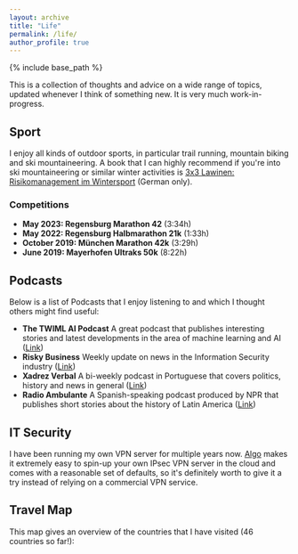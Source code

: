 ```yaml
---
layout: archive
title: "Life"
permalink: /life/
author_profile: true
---
```


{% include base_path %}

This is a collection of thoughts and advice on a wide range of topics, updated whenever I think of something new. It is very much work-in-progress.

## Sport

I enjoy all kinds of outdoor sports, in particular trail running, mountain biking and ski mountaineering. A book that I can highly recommend if you're into ski mountaineering or similar winter activities is [3x3 Lawinen: Risikomanagement im Wintersport](https://www.amazon.de/dp/8870737756/ref=cm_sw_em_r_mt_dp_NWD2DD2FWHCRGASFS4K6) (German only).

### Competitions

* **May 2023: Regensburg Marathon 42** (3:34h)
* **May 2022: Regensburg Halbmarathon 21k** (1:33h)
* **October 2019: München Marathon 42k** (3:29h)
* **June 2019: Mayerhofen Ultraks 50k** (8:22h)

## Podcasts

Below is a list of Podcasts that I enjoy listening to and which I thought others might find useful:

* **The TWIML AI Podcast** A great podcast that publishes interesting stories and latest developments in the area of machine learning and AI ([Link](https://twimlai.com))
* **Risky Business** Weekly update on news in the Information Security industry ([Link](https://risky.biz))
* **Xadrez Verbal**  A bi-weekly podcast in Portuguese that covers politics, history and news in general ([Link](https://xadrezverbal.com))
* **Radio Ambulante** A Spanish-speaking podcast produced by NPR that publishes short stories about the history of Latin America ([Link](https://twimlai.com))

## IT Security

I have been running my own VPN server for multiple years now. [Algo](https://github.com/trailofbits/algo) makes it extremely easy to spin-up your own IPsec VPN server in the cloud and comes with a reasonable set of defaults, so it's definitely worth to give it a try instead of relying on a commercial VPN service.

## Travel Map

This map gives an overview of the countries that I have visited (46 countries so far!):

<html>
  <link rel="stylesheet" href="/files/jquery-jvectormap-2.0.5.css" type="text/css" media="screen"/>
  <script src="/files/jquery-3.4.1.min.js"></script>
  <script src="/files/jquery-jvectormap-2.0.5.min.js"></script>
  <script src="/files/jquery-jvectormap-world-mill.js"></script>

  <div id="map" style="width: 600px; height: 400px"></div>

<script type="text/javascript" src="/files/travel_map.js"></script>

</html>